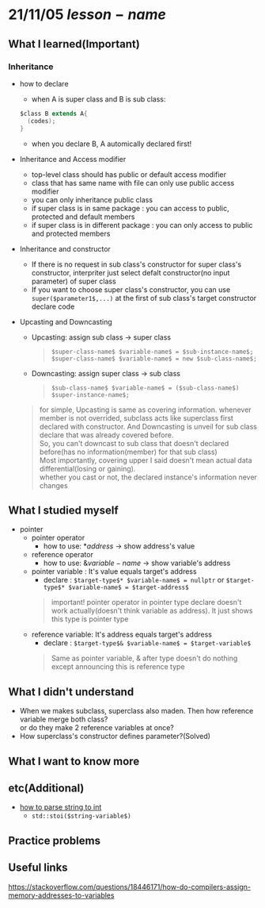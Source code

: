 # 21/11/05 $lesson-name$

## What I learned(Important)

### Inheritance

* how to declare
  * when A is super class and B is sub class:

  ```java
  $class B extends A{
    (codes);  
  }
  ```

  * when you declare B, A automically declared first!

* Inheritance and Access modifier
  * top-level class should has public or default access modifier
  * class that has same name with file can only use public access modifier
  * you can only inheritance public class
  * if super class is in same package : you can access to public, protected and default members
  * if super class is in different package : you can only access to public and protected members

* Inheritance and constructor
  * If there is no request in sub class's constructor for super class's constructor, interpriter just select defalt constructor(no input parameter) of super class
  * If you want to choose super class's constructor, you can use `super($parameter1$,...)` at the first of sub class's target constructor declare code

* Upcasting and Downcasting
  * Upcasting: assign sub class -> super class  
    >`$super-class-name$ $variable-name$ = $sub-instance-name$;`  
    >`$super-class-name$ $variable-name$ = new $sub-class-name$;`
  * Downcasting: assign super class -> sub class  
    >`$sub-class-name$ $variable-name$ = ($sub-class-name$) $super-instance-name$;`
  > for simple, Upcasting is same as covering information. whenever member is not overrided, subclass acts like superclass first declared with constructor.
  > And Downcasting is unveil for sub class declare that was already covered before.  
  > So, you can't downcast to sub class that doesn't declared before(has no information(member) for that sub class)  
  > Most importantly, covering upper I said doesn't mean actual data differential(losing or gaining).  
  > whether you cast or not, the declared instance's information never changes
  
## What I studied myself

* pointer
  * pointer operator
    * how to use: \*$address$ -> show address's value
  * reference operator
    * how to use: &$variable-name$ -> show variable's address
  * pointer variable : It's value equals target's address
    * declare : `$target-type$* $variable-name$ = nullptr` or `$target-type$* $variable-name$ = $target-address$`
    > important! pointer operator in pointer type declare doesn't work actually(doesn't think variable as address). It just shows this type is pointer type
  * reference variable: It's address equals target's address
    * declare : `$target-type$& $variable-name$ = $target-variable$`
    > Same as pointer variable, & after type doesn't do nothing except announcing this is reference type

## What I didn't understand

* When we makes subclass, superclass also maden. Then how reference variable merge both class?  
  or do they make 2 reference variables at once?
* How superclass's constructor defines parameter?(Solved)

## What I want to know more

## etc(Additional)

* [how to parse string to int](https://stackoverflow.com/questions/194465/how-to-parse-a-string-to-an-int-in-c/6154614#6154614)
  * `std::stoi($string-variable$)`

## Practice problems

## Useful links

<https://stackoverflow.com/questions/18446171/how-do-compilers-assign-memory-addresses-to-variables>
